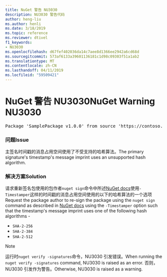 ```yaml
---
title: NuGet 警告 NU3030
description: NU3030 警告代码
author: heng-liu
ms.author: henli
ms.date: 3/18/2019
ms.topic: reference
ms.reviewer: dtivel
f1_keywords:
- NU3030
ms.openlocfilehash: d67fef402036da14c7aee8d1366ee2942a6cd68d
ms.sourcegitcommit: 573af6133a39601136181c1d98c09303f51a1ab2
ms.translationtype: MT
ms.contentlocale: zh-CN
ms.lasthandoff: 04/11/2019
ms.locfileid: "59509421"
---
```

# <a name="nuget-warning-nu3030"></a><span data-ttu-id="c78df-103">NuGet 警告 NU3030</span><span class="sxs-lookup"><span data-stu-id="c78df-103">NuGet Warning NU3030</span></span>

<pre>Package 'SamplePackage v1.0.0' from source 'https://contoso.com/index.json': The primary signature's timestamp's message imprint uses an unsupported hash algorithm.</pre>

### <a name="issue"></a><span data-ttu-id="c78df-104">问题</span><span class="sxs-lookup"><span data-stu-id="c78df-104">Issue</span></span>

<span data-ttu-id="c78df-105">主签名时间戳的消息占用空间使用了不受支持的哈希算法。</span><span class="sxs-lookup"><span data-stu-id="c78df-105">The primary signature's timestamp's message imprint uses an unsupported hash algorithm.</span></span>  


### <a name="solution"></a><span data-ttu-id="c78df-106">解决方案</span><span class="sxs-lookup"><span data-stu-id="c78df-106">Solution</span></span>

<span data-ttu-id="c78df-107">请求重新签名包使用的包作者`nuget sign`命令中所述[NuGet docs](https://docs.microsoft.com/en-us/nuget/create-packages/sign-a-package)使用`-Timestamper`这样的时间戳的消息占用空间使用的以下的哈希算法的一个选项</span><span class="sxs-lookup"><span data-stu-id="c78df-107">Request the package author to re-sign the package using the `nuget sign` command as described in [NuGet docs](https://docs.microsoft.com/en-us/nuget/create-packages/sign-a-package) using the `-Timestamper` option such that the timestamp's message imprint uses one of the following hash algorithms -</span></span>
* `SHA-2-256`
* `SHA-2-384`
* `SHA-2-512`


> [!Note]
> <span data-ttu-id="c78df-108">运行时`nuget verify -signatures`命令，NU3030 引发错误。</span><span class="sxs-lookup"><span data-stu-id="c78df-108">When running the `nuget verify -signatures` command, NU3030 is raised as an error.</span></span> <span data-ttu-id="c78df-109">否则，NU3030 引发作为警告。</span><span class="sxs-lookup"><span data-stu-id="c78df-109">Otherwise, NU3030 is raised as a warning.</span></span>